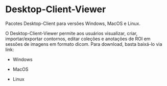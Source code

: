 # Desktop-Client-Viewer
Pacotes Desktop-Client para versões Windows, MacOS e Linux.

O Desktop-Client-Viewer permite aos usuários visualizar, criar, importar/exportar contornos, editar coleções e anotações de ROI em sessões de imagens em formato dicom. Para download, basta baixá-lo via link:

- Windows

- MacOS

- Linux
